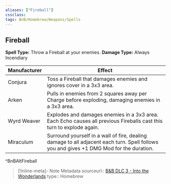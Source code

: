 ```yaml
---
aliases: ["Fireball"]
cssclass: 
tags: BnB/Homebrew/Weapons/Spells
---
```

## Fireball
**Spell Type:** Throw a Fireball at your enemies.
**Damage Type:** Always Incendiary

| Manufacturer | Effect |
|---|---|
| Conjura | Toss a Fireball that damages enemies and ignores cover in a 3x3 area. |
| Arken | Pulls in enemies from 2 squares away per Charge before exploding, damaging enemies in a 3x3 area. |
| Wyrd Weaver | Explodes and damages enemies in a 3x3 area. Each Echo causes all previous Fireballs cast this turn to explode again. |
| Miraculum | Surround yourself in a wall of fire, dealing damage to all adjacent each turn. Spell follows you and gives +1 DMG Mod for the duration. |
^BnBAltFireball

> [!inline-meta]-  Note Metadata
> sourceurl:: [B&B DLC 3 - Into the Wonderlands](https://docs.google.com/document/d/1MLOgrWwcLNTnP9PuXrKiLImy7SUh4hXO8arVUAlmdp0/edit)
> type:: Homebrew
